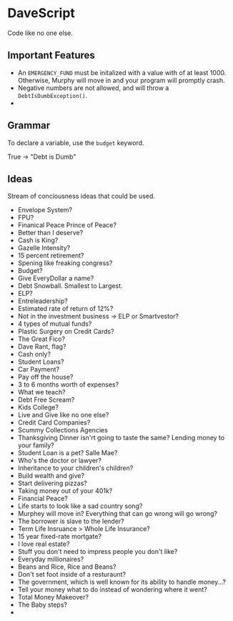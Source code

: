 # DaveScript

Code like no one else.

## Important Features

- An `EMERGENCY_FUND` must be initalized with a value with of at least 1000. Otherwise, Murphy will move in and your program will promptly crash.
- Negative numbers are not allowed, and will throw a `DebtIsDumbException()`.
-

## Grammar

To declare a variable, use the `budget` keyword.

True -> "Debt is Dumb"

## Ideas

Stream of conciousness ideas that could be used.

- Envelope System?
- FPU?
- Finanical Peace Prince of Peace?
- Better than I deserve?
- Cash is King?
- Gazelle Intensity?
- 15 percent retirement?
- Spening like freaking congress?
- Budget?
- Give EveryDollar a name?
- Debt Snowball. Smallest to Largest.
- ELP?
- Entreleadership?
- Estimated rate of return of 12%?
- Not in the investment business -> ELP or Smartvestor?
- 4 types of mutual funds?
- Plastic Surgery on Credit Cards?
- The Great Fico?
- Dave Rant, flag?
- Cash only?
- Student Loans?
- Car Payment?
- Pay off the house?
- 3 to 6 months worth of expenses?
- What we teach?
- Debt Free Scream?
- Kids College?
- Live and Give like no one else?
- Credit Card Companies?
- Scummy Collections Agencies
- Thanksgiving Dinner isn'rt going to taste the same? Lending money to your family?
- Student Loan is a pet? Salle Mae?
- Who's the doctor or lawyer?
- Inheritance to your children's children?
- Build wealth and give?
- Start delivering pizzas?
- Taking money out of your 401k?
- Financial Peace?
- Life starts to look like a sad country song?
- Murphey will move in? Everything that can go wrong will go wrong?
- The borrower is slave to the lender?
- Term Life Insruance > Whole Life Insurance?
- 15 year fixed-rate mortgate?
- I love real estate?
- Stuff you don't need to impress people you don't like?
- Everyday millionaires?
- Beans and Rice, Rice and Beans?
- Don't set foot inside of a resturaunt?
- The government, which is well known for its ability to handle money...?
- Tell your money what to do instead of wondering where it went?
- Total Money Makeover?
- The Baby steps?
-

